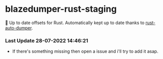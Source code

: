 # blazedumper-rust-staging

🚀 Up to date offsets for Rust. Automatically kept up to date thanks to [rust-auto-dumper](https://github.com/Akandesh/rust-auto-dumper).


### Last Update 28-07-2022 14:46:21
- If there's something missing then open a issue and i'll try to add it asap.